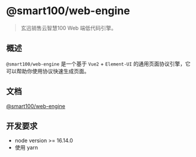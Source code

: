 # @smart100/web-engine
> 玄迅销售云智慧100 Web 端低代码引擎。

## 概述
`@smart100/web-engine` 是一个基于 `Vue2` + `Element-UI` 的通用页面协议引擎，它可以帮助你使用协议快速生成页面。

## 文档
[@smart100/web-engine](https://tarymee.github.io/xt-engine/)

## 开发要求
+ node version >= 16.14.0
+ 使用 yarn
